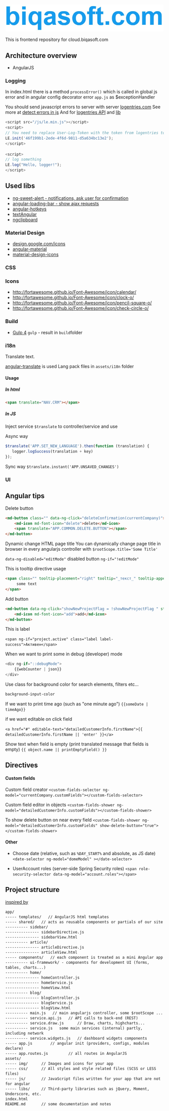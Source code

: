 ![](logo.jpg?raw=true)

This is frontend repository for cloud.biqasoft.com

## Architecture overview
 - AngularJS

### Logging 
In index.html there is a method `processError()` which is called in global js error and in angular config decorator error `app.js`  as $exceptionHandler

You should send javascript errors to server with server [logentries.com](https://logentries.com)
See more at [detect errors in js](http://blog.gospodarets.com/track_javascript_angularjs_and_jquery_errors_with_google_analytics/)
And for [logentries API](https://logentries.com/doc/javascript/) and [lib](https://github.com/logentries/le_js/tree/master/product)

```javascript
<script src="/js/le.min.js"></script>
<script>
// You need to replace User-Log-Token with the token from logentries to identify these log events.
LE.init('46f199b1-2ede-4f6d-9811-d5a634bc13e2');
</script>

<script>
// log something
LE.log("Hello, logger!");
</script>
```

## Used libs

 - [ng-sweet-alert -  notifications, ask user for confirmation ](http://tushariscoolster.github.io/ng-sweet-alert/)
 - [angular-loading-bar - show ajax requests](https://chieffancypants.github.io/angular-loading-bar/#) 
 - [angular-hotkeys](https://github.com/chieffancypants/angular-hotkeys)
 - [textAngular](https://github.com/fraywing/textAngular)
 - [ngclipboard](https://sachinchoolur.github.io/ngclipboard/)
 
### Material Design
 - [design.google.com/icons](https://design.google.com/icons/)
 - [angular-material](https://material.angularjs.org/latest/)
 - [material-design-icons](http://google.github.io/material-design-icons/)
 
### CSS

### Icons
 * http://fortawesome.github.io/Font-Awesome/icon/calendar/
 * http://fortawesome.github.io/Font-Awesome/icon/clock-o/
 * http://fortawesome.github.io/Font-Awesome/icon/pencil-square-o/
 * http://fortawesome.github.io/Font-Awesome/icon/check-circle-o/

### Build
 - [Gulp 4](https://demisx.github.io/gulp4/2015/01/15/install-gulp4.html) `gulp` - result in `build`folder

### i18n
Translate text. 

[angular-translate](https://angular-translate.github.io/docs/#/guide) is used
Lang pack files in `assets/i18n` folder

#### Usage

##### In html
```html
<span translate="NAV.CRM"></span>
```
##### In JS

Inject service `$translate` to controller/service and use

Async way
```js
$translate('APP.SET_NEW_LANGUAGE').then(function (translation) {
   logger.logSuccess(translation + key)
});
```

Sync way
`$translate.instant('APP.UNSAVED_CHANGES')`
          
### UI

## Angular tips

Delete button

```html
<md-button class="" data-ng-click="deleteConfirmation(currentCompany)">
	<md-icon md-font-icon="delete">delete</md-icon>
  	<span translate="APP.COMMON.DELETE.BUTTON"></span>
</md-button>
```

Dynamic change HTML page title
You can dynamically change page title in browser in every angularjs controller with `$rootScope.title='Some Title'`

 `data-ng-disabled="editMode"` disabled button
 `ng-if="!editMode"`

This is tooltip directive usage

```html
<span class="" tooltip-placement="right" tooltip="_текст_" tooltip-append-to-body="true">
     some text
</span>
```

Add button
```html
<md-button data-ng-click="showNewProjectFlag = !showNewProjectFlag " style="opacity: 0.7;">
    <md-icon md-font-icon="add">add</md-icon>
</md-button>
```
       
This is label

`<span ng-if="project.active" class="label label-success">Активен</span>`

When we want to print some in debug (developer) mode
```javascript
<div ng-if="::debugMode">
    {{webCounter | json}}
</div>
```

Use class for background color for search elements, filters etc...
```css
background-input-color
```

If we want to print time ago (such as "one minute ago")
`{{someDate | timeAgo}}`

if we want editable on click field

`<a href="#" editable-text="detailedCustomerInfo.firstName">{{ detailedCustomerInfo.firstName || 'enter' }}</a>`

Show text when field is empty (print translated message that fields is empty)
`{{ object.name || printEmptyField() }}`

## Directives

#### Custom fields

Custom field creator
`<custom-fields-selector ng-model="currentCompany.customFields"></custom-fields-selector>`

Custom field editor in objects
`<custom-fields-shower ng-model="detailedCustomerInfo.customFields"></custom-fields-shower>`

To show delete button on near every field
`<custom-fields-shower ng-model="detailedCustomerInfo.customFields" show-delete-button="true"></custom-fields-shower>`

#### Other 
 - Choose date (relative, such as `%DAY_START%` and absolute, as JS date)
`<date-selector ng-model="domeModel" ></date-selector>`

 - UserAccount roles (server-side Spring Security roles)
`<span role-security-selector data-ng-model="account.roles"></span>`

## Project structure
[inspired by](https://scotch.io/tutorials/angularjs-best-practices-directory-structure)

    app/
    ----- templates/   // AngularJS html templates
    ----- shared/   // acts as reusable components or partials of our site
    ---------- sidebar/
    --------------- sidebarDirective.js
    --------------- sidebarView.html
    ---------- article/
    --------------- articleDirective.js
    --------------- articleView.html
    ----- components/   // each component is treated as a mini Angular app
    ---------- ui-framework/ - components for development UI (forms, tables, charts...)
    ---------- home/
    --------------- homeController.js
    --------------- homeService.js
    --------------- homeView.html
    ---------- blog/
    --------------- blogController.js
    --------------- blogService.js
    --------------- blogView.html
    ---------- main.js   // main angularjs controller, some $rootScope ...
    ---------- service.api.js   // API calls to back-end (REST)
    ---------- service.draw.js      // Draw, charts, highcharts...
    ---------- service.js   some main services (internal) partly, including network
    ---------- service.widgets.js   // dashboard widgets components
    ----- app.js        // angular init (providers, configs, modules declare)
    ----- app.routes.js         // all routes in AngularJS
    assets/
    ----- img/      // Images and icons for your app
    ----- css/      // All styles and style related files (SCSS or LESS files)
    ----- js/       // JavaScript files written for your app that are not for angular
    ----- libs/     // Third-party libraries such as jQuery, Moment, Underscore, etc.
    index.html
    README.md       // some documentation and notes
    
    
